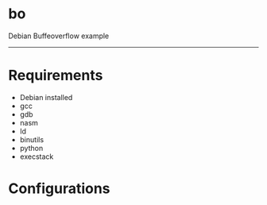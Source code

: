 # bo
Debian Buffeoverflow example
***
# Requirements
* Debian installed
* gcc
* gdb
* nasm
* ld
* binutils
* python
* execstack

# Configurations

